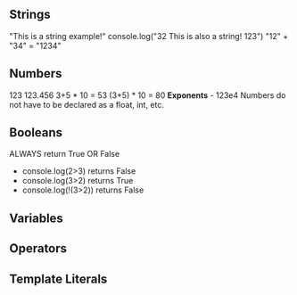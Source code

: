## Strings ##
"This is a string example!"
console.log("32 This is also a string! 123")
"12" + "34" = "1234"
## Numbers ##
123
123.456
3+5 * 10 = 53
(3+5) * 10 = 80
__Exponents__ - 123e4
Numbers do not have to be declared as a float, int, etc.
## Booleans ##
ALWAYS return True OR False
* console.log(2>3) returns False
* console.log(3>2) returns True
* console.log(!(3>2)) returns False 
## Variables ##

## Operators ##

## Template Literals ##
